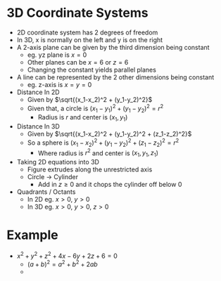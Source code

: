 # 3D Coordinate Systems
* 2D coordinate system has 2 degrees of freedom
* In 3D, x is normally on the left and y is on the right
* A 2-axis plane can be given by the third dimension being constant
  * eg. yz plane is $x=0$
  * Other planes can be $x=6$ or $z=6$
  * Changing the constant yields parallel planes
* A line can be represented by the 2 other dimensions being constant
  * eg. z-axis is $x=y=0$
* Distance In 2D
  * Given by $\sqrt{(x_1-x_2)^2 + (y_1-y_2)^2}$
  * Given that, a circle is $(x_1-y_1)^2+(y_1-y_2)^2 = r^2$
    * Radius is $r$ and center is $(x_1, y_1)$
* Distance In 3D
  * Given by $\sqrt{(x_1-x_2)^2 + (y_1-y_2)^2 + (z_1-z_2)^2}$
  * So a sphere is $(x_1-x_2)^2 + (y_1-y_2)^2 + (z_1-z_2)^2 = r^2$
    * Where radius is $r^2$ and center is $(x_1, y_1, z_1)$
* Taking 2D equations into 3D
  * Figure extrudes along the unrestricted axis
  * Circle -> Cylinder
    * Add in $z \geq 0$ and it chops the cylinder off below 0
* Quadrants / Octants
  * In 2D eg. $x > 0$, $y > 0$
  * In 3D eg. $x > 0$, $y > 0$, $z > 0$

# Example
* $x^2 + y^2 + z^2 + 4x - 6y + 2z + 6 = 0$
  * $(a+b)^2 = a^2 + b^2 + 2ab$
  *
